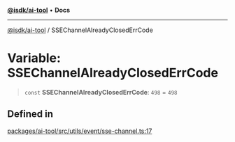 [**@isdk/ai-tool**](../README.md) • **Docs**

***

[@isdk/ai-tool](../globals.md) / SSEChannelAlreadyClosedErrCode

# Variable: SSEChannelAlreadyClosedErrCode

> `const` **SSEChannelAlreadyClosedErrCode**: `498` = `498`

## Defined in

[packages/ai-tool/src/utils/event/sse-channel.ts:17](https://github.com/isdk/ai-tool.js/blob/e324043799402aa2caa41711a9168487ab85c166/src/utils/event/sse-channel.ts#L17)
